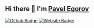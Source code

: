 ## Hi there 👋 I'm [Pavel Egorov](https://Palych18)
[![Github Badge](https://img.shields.io/badge/-Palych18-black?style=flat-square&logo=github&logoColor=white&link=https://github.com/Palych18/)](https://github.com/Palych18/)
[![Website Badge](https://img.shields.io/badge/-Palych18.com-blue?style=flat-square&logo=google-chrome&logoColor=white&link=https://Palych18.com/)](https://*.com/)
